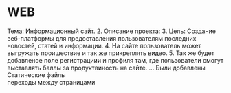 # WEB
Тема: Информационный сайт.
2. Описание проекта:
3. Цель: Создание веб-платформы для предоставления пользователям последних новостей, статей и информации.
4. На сайте пользователь может выгружать проишествие и так же прикреплять видео.
5. Так же будет добавленое поле регистрациии и профиля там, где пользователи смогут выставлять баллы за продуктвиность на сайте.
...
Были добавлены Статические файлы  
переходы между страницами 
